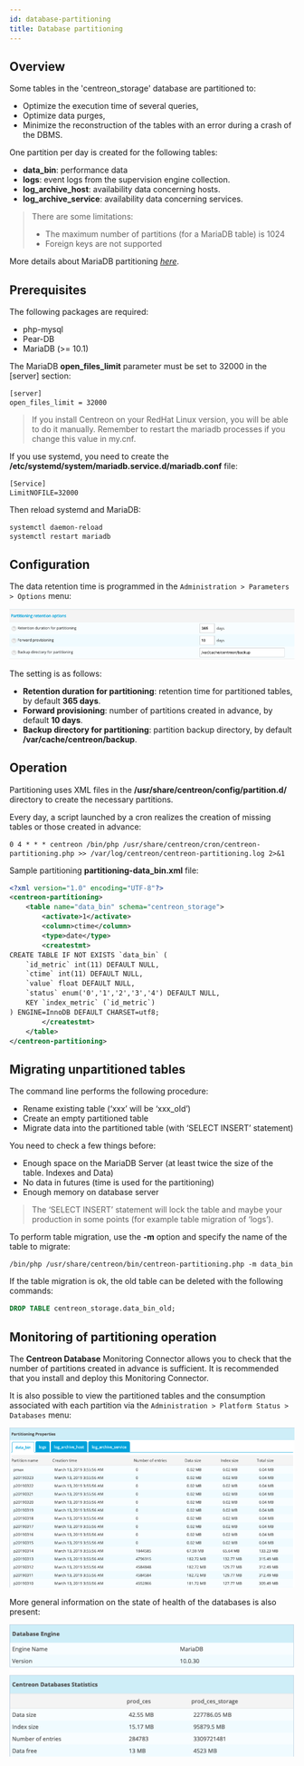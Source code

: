 ```yaml
---
id: database-partitioning
title: Database partitioning
---
```


## Overview

Some tables in the 'centreon\_storage' database are partitioned to:

- Optimize the execution time of several queries,
- Optimize data purges,
- Minimize the reconstruction of the tables with an error during a crash of the
DBMS.

One partition per day is created for the following tables:

- **data\_bin**: performance data
- **logs**: event logs from the supervision engine collection.
- **log\_archive\_host**: availability data concerning hosts.
- **log\_archive\_service**: availability data concerning services.

> There are some limitations:
>
> - The maximum number of partitions (for a MariaDB table) is 1024
> - Foreign keys are not supported

More details about MariaDB partitioning
*[here](https://mariadb.com/kb/en/library/partitioning-overview/)*.

## Prerequisites

The following packages are required:

- php-mysql
- Pear-DB
- MariaDB (\>= 10.1)

The MariaDB **open\_files\_limit** parameter must be set to 32000 in the \[server\]
section:

```text
[server]
open_files_limit = 32000
```

> If you install Centreon on your RedHat Linux version, you will be
> able to do it manually. Remember to restart the mariadb processes if you change
> this value in my.cnf.

If you use systemd, you need to create the
**/etc/systemd/system/mariadb.service.d/mariadb.conf** file:

```text
[Service]
LimitNOFILE=32000
```

Then reload systemd and MariaDB:

```shell
systemctl daemon-reload
systemctl restart mariadb
```

## Configuration

The data retention time is programmed in the `Administration > Parameters >
Options` menu:

![image](../assets/administration/partitioning-configuration.png)

The setting is as follows:

- **Retention duration for partitioning**: retention time for partitioned
tables, by default **365 days**.
- **Forward provisioning**: number of partitions created in advance, by
default **10 days**.
- **Backup directory for partitioning**: partition backup directory, by
default **/var/cache/centreon/backup**.

## Operation

Partitioning uses XML files in the **/usr/share/centreon/config/partition.d/**
directory to create the necessary partitions.

Every day, a script launched by a cron realizes the creation of missing tables
or those created in advance:

```text
0 4 * * * centreon /bin/php /usr/share/centreon/cron/centreon-partitioning.php >> /var/log/centreon/centreon-partitioning.log 2>&1
```

Sample partitioning **partitioning-data\_bin.xml** file:

```xml
<?xml version="1.0" encoding="UTF-8"?>
<centreon-partitioning>
    <table name="data_bin" schema="centreon_storage">
        <activate>1</activate>
        <column>ctime</column>
        <type>date</type>
        <createstmt>
CREATE TABLE IF NOT EXISTS `data_bin` (
    `id_metric` int(11) DEFAULT NULL,
    `ctime` int(11) DEFAULT NULL,
    `value` float DEFAULT NULL,
    `status` enum('0','1','2','3','4') DEFAULT NULL,
    KEY `index_metric` (`id_metric`)
) ENGINE=InnoDB DEFAULT CHARSET=utf8;
        </createstmt>
    </table>
</centreon-partitioning>
```

## Migrating unpartitioned tables

The command line performs the following procedure:

- Rename existing table (‘xxx’ will be ‘xxx\_old’)
- Create an empty partitioned table
- Migrate data into the partitioned table (with ‘SELECT INSERT’ statement)

You need to check a few things before:

- Enough space on the MariaDB Server (at least twice the size of the table.
Indexes and Data)
- No data in futures (time is used for the partitioning)
- Enough memory on database server

> The ‘SELECT INSERT’ statement will lock the table and maybe your production in
> some points (for example table migration of ‘logs’).

To perform table migration, use the **-m** option and specify the
name of the table to migrate:

```shell
/bin/php /usr/share/centreon/bin/centreon-partitioning.php -m data_bin
```

If the table migration is ok, the old table can be deleted with the following
commands:

```sql
DROP TABLE centreon_storage.data_bin_old;
```

## Monitoring of partitioning operation

The **Centreon Database** Monitoring Connector allows you to check that the number of
partitions created in advance is sufficient. It is recommended that you install and
deploy this Monitoring Connector.

It is also possible to view the partitioned tables and the consumption
associated with each partition via the `Administration > Platform Status >
Databases` menu:

![image](../assets/administration/partitioning-state.png)

More general information on the state of health of the databases is also
present:

![image](../assets/administration/database-information.png)
